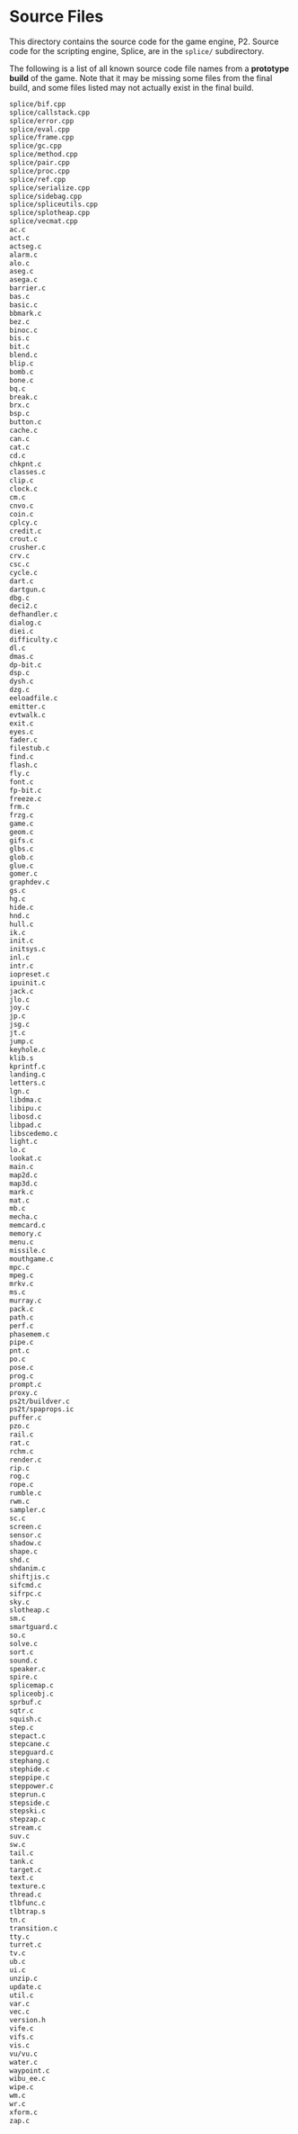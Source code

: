 # Source Files

This directory contains the source code for the game engine, P2. Source code for the scripting engine, Splice, are in the `splice/` subdirectory.

The following is a list of all known source code file names from a **prototype build** of the game. Note that it may be missing some files from the final build, and some files listed may not actually exist in the final build.

```txt
splice/bif.cpp
splice/callstack.cpp
splice/error.cpp
splice/eval.cpp
splice/frame.cpp
splice/gc.cpp
splice/method.cpp
splice/pair.cpp
splice/proc.cpp
splice/ref.cpp
splice/serialize.cpp
splice/sidebag.cpp
splice/spliceutils.cpp
splice/splotheap.cpp
splice/vecmat.cpp
ac.c
act.c
actseg.c
alarm.c
alo.c
aseg.c
asega.c
barrier.c
bas.c
basic.c
bbmark.c
bez.c
binoc.c
bis.c
bit.c
blend.c
blip.c
bomb.c
bone.c
bq.c
break.c
brx.c
bsp.c
button.c
cache.c
can.c
cat.c
cd.c
chkpnt.c
classes.c
clip.c
clock.c
cm.c
cnvo.c
coin.c
cplcy.c
credit.c
crout.c
crusher.c
crv.c
csc.c
cycle.c
dart.c
dartgun.c
dbg.c
deci2.c
defhandler.c
dialog.c
diei.c
difficulty.c
dl.c
dmas.c
dp-bit.c
dsp.c
dysh.c
dzg.c
eeloadfile.c
emitter.c
evtwalk.c
exit.c
eyes.c
fader.c
filestub.c
find.c
flash.c
fly.c
font.c
fp-bit.c
freeze.c
frm.c
frzg.c
game.c
geom.c
gifs.c
glbs.c
glob.c
glue.c
gomer.c
graphdev.c
gs.c
hg.c
hide.c
hnd.c
hull.c
ik.c
init.c
initsys.c
inl.c
intr.c
iopreset.c
ipuinit.c
jack.c
jlo.c
joy.c
jp.c
jsg.c
jt.c
jump.c
keyhole.c
klib.s
kprintf.c
landing.c
letters.c
lgn.c
libdma.c
libipu.c
libosd.c
libpad.c
libscedemo.c
light.c
lo.c
lookat.c
main.c
map2d.c
map3d.c
mark.c
mat.c
mb.c
mecha.c
memcard.c
memory.c
menu.c
missile.c
mouthgame.c
mpc.c
mpeg.c
mrkv.c
ms.c
murray.c
pack.c
path.c
perf.c
phasemem.c
pipe.c
pnt.c
po.c
pose.c
prog.c
prompt.c
proxy.c
ps2t/buildver.c
ps2t/spaprops.ic
puffer.c
pzo.c
rail.c
rat.c
rchm.c
render.c
rip.c
rog.c
rope.c
rumble.c
rwm.c
sampler.c
sc.c
screen.c
sensor.c
shadow.c
shape.c
shd.c
shdanim.c
shiftjis.c
sifcmd.c
sifrpc.c
sky.c
slotheap.c
sm.c
smartguard.c
so.c
solve.c
sort.c
sound.c
speaker.c
spire.c
splicemap.c
spliceobj.c
sprbuf.c
sqtr.c
squish.c
step.c
stepact.c
stepcane.c
stepguard.c
stephang.c
stephide.c
steppipe.c
steppower.c
steprun.c
stepside.c
stepski.c
stepzap.c
stream.c
suv.c
sw.c
tail.c
tank.c
target.c
text.c
texture.c
thread.c
tlbfunc.c
tlbtrap.s
tn.c
transition.c
tty.c
turret.c
tv.c
ub.c
ui.c
unzip.c
update.c
util.c
var.c
vec.c
version.h
vife.c
vifs.c
vis.c
vu/vu.c
water.c
waypoint.c
wibu_ee.c
wipe.c
wm.c
wr.c
xform.c
zap.c
```
